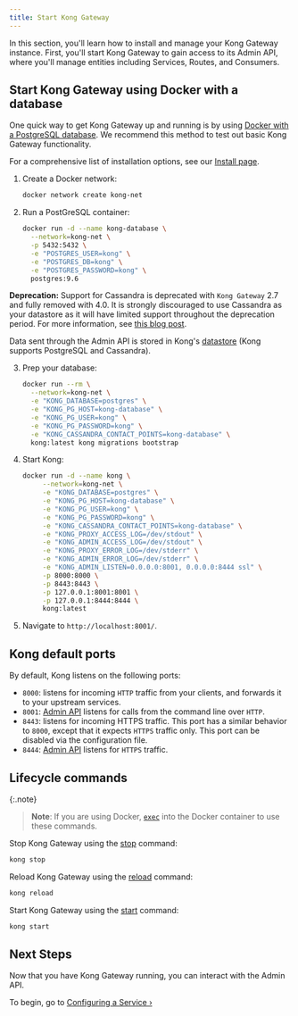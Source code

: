 ```yaml
---
title: Start Kong Gateway
---
```


In this section, you'll learn how to install and manage your Kong Gateway instance. First, you'll start Kong Gateway to gain access to its Admin
API, where you'll manage entities including Services, Routes, and Consumers.

## Start Kong Gateway using Docker with a database

One quick way to get Kong Gateway up and running is by using [Docker with a PostgreSQL database](/gateway/{{page.kong_version}}/install-and-run/docker). We recommend this method to test out basic Kong Gateway functionality.

For a comprehensive list of installation options, see our [Install page](/gateway/{{page.kong_version}}/install-and-run/).

1. Create a Docker network:

   ```bash
   docker network create kong-net
   ```

2. Run a PostGreSQL container:

   ```bash
   docker run -d --name kong-database \
     --network=kong-net \
     -p 5432:5432 \
     -e "POSTGRES_USER=kong" \
     -e "POSTGRES_DB=kong" \
     -e "POSTGRES_PASSWORD=kong" \
     postgres:9.6
   ```

<div class="alert alert-ee red">
    <strong>Deprecation:</strong> 
    Support for Cassandra is deprecated with <code>Kong Gateway</code> 2.7 and fully removed with 4.0. It is strongly discouraged to use Cassandra as your datastore as it will have limited support throughout the deprecation period. For more
    information, see <a href="https://konghq.com/blog/cassandra-support-deprecated">this blog post</a>.
</div>

   Data sent through the Admin API is stored in Kong's [datastore][datastore-section] (Kong
   supports PostgreSQL and Cassandra).

3. Prep your database:

   ```bash
   docker run --rm \
     --network=kong-net \
     -e "KONG_DATABASE=postgres" \
     -e "KONG_PG_HOST=kong-database" \
     -e "KONG_PG_USER=kong" \
     -e "KONG_PG_PASSWORD=kong" \
     -e "KONG_CASSANDRA_CONTACT_POINTS=kong-database" \
     kong:latest kong migrations bootstrap
   ```

4. Start Kong:

   ```bash
   docker run -d --name kong \
        --network=kong-net \
        -e "KONG_DATABASE=postgres" \
        -e "KONG_PG_HOST=kong-database" \
        -e "KONG_PG_USER=kong" \
        -e "KONG_PG_PASSWORD=kong" \
        -e "KONG_CASSANDRA_CONTACT_POINTS=kong-database" \
        -e "KONG_PROXY_ACCESS_LOG=/dev/stdout" \
        -e "KONG_ADMIN_ACCESS_LOG=/dev/stdout" \
        -e "KONG_PROXY_ERROR_LOG=/dev/stderr" \
        -e "KONG_ADMIN_ERROR_LOG=/dev/stderr" \
        -e "KONG_ADMIN_LISTEN=0.0.0.0:8001, 0.0.0.0:8444 ssl" \
        -p 8000:8000 \
        -p 8443:8443 \
        -p 127.0.0.1:8001:8001 \
        -p 127.0.0.1:8444:8444 \
        kong:latest
   ```

5. Navigate to `http://localhost:8001/`.

## Kong default ports

By default, Kong listens on the following ports:

- `8000`: listens for incoming `HTTP` traffic from your
  clients, and forwards it to your upstream services.
- `8001`: [Admin API][API] listens for calls from the command line over `HTTP`.
- `8443`: listens for incoming HTTPS traffic. This port has a
  similar behavior to `8000`, except that it expects `HTTPS`
  traffic only. This port can be disabled via the configuration file.
- `8444`: [Admin API][API] listens for `HTTPS` traffic.

## Lifecycle commands

{:.note}
> **Note**: If you are using Docker, [`exec`](https://docs.docker.com/engine/reference/commandline/exec) into the Docker container to use these commands.

Stop Kong Gateway using the [stop][CLI] command:

```bash
kong stop
```

Reload Kong Gateway using the [reload][CLI] command:

```bash
kong reload
```

Start Kong Gateway using the [start][CLI] command:

```bash
kong start
```

## Next Steps

Now that you have Kong Gateway running, you can interact with the Admin API.

To begin, go to [Configuring a Service &rsaquo;][configuring-a-service]

[configuration-loading]: /gateway/{{page.kong_version}}/reference/configuration/#configuration-loading
[CLI]: /gateway/{{page.kong_version}}/reference/cli
[API]: /gateway/{{page.kong_version}}/admin-api
[datastore-section]: /gateway/{{page.kong_version}}/reference/configuration/#datastore-section
[configuring-a-service]: /gateway/{{page.kong_version}}/get-started/quickstart/configuring-a-service
